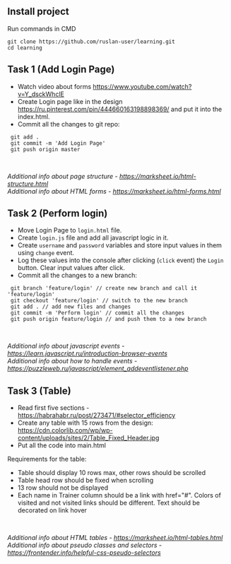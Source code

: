 ## Install project

Run commands in CMD

```
git clone https://github.com/ruslan-user/learning.git
cd learning
```

## Task 1 (Add Login Page)
+ Watch video about forms https://www.youtube.com/watch?v=Y_dsckWhclE
+ Create Login page like in the design https://ru.pinterest.com/pin/444660163198898369/ and put it into the index.html.
+ Commit all the changes to git repo:
```
 git add .
 git commit -m 'Add Login Page'
 git push origin master
 ```
</br>

*Additional info about page structure - https://marksheet.io/html-structure.html* </br>
*Additional info about HTML forms - https://marksheet.io/html-forms.html*

## Task 2 (Perform login)
+ Move Login Page to `login.html` file.
+ Create `login.js` file and add all javascript logic in it.
+ Create `username` and `password` variables and store input values in them using `change` event.
+ Log these values into the console after clicking (`click` event) the `Login` button. Clear input values after click.
+ Commit all the changes to a new branch:
```
 git branch 'feature/login' // create new branch and call it 'feature/login'
 git checkout 'feature/login' // switch to the new branch
 git add . // add new files and changes
 git commit -m 'Perform login' // commit all the changes
 git push origin feature/login // and push them to a new branch
 ```
 </br>
 
 *Additional info about javascript events - https://learn.javascript.ru/introduction-browser-events* </br>
 *Additional info about how to handle events - https://puzzleweb.ru/javascript/element_addeventlistener.php*
 
 ## Task 3 (Table)
 + Read first five sections - https://habrahabr.ru/post/273471/#selector_efficiency
 + Create any table with 15 rows from the design: https://cdn.colorlib.com/wp/wp-content/uploads/sites/2/Table_Fixed_Header.jpg
 + Put all the code into main.html
 
 Requirements for the table: </br>
 + Table should display 10 rows max, other rows should be scrolled
 + Table head row should be fixed when scrolling
 + 13 row should not be displayed
 + Each name in Trainer column should be a link with href="#". Colors of visited and not visited links should be different. Text should be decorated on link hover
 </br>
 
 *Additional info about HTML tables - https://marksheet.io/html-tables.html* </br>
 *Additional info about pseudo classes and selectors - https://frontender.info/helpful-css-pseudo-selectors*
